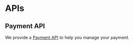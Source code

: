 # APIs

## Payment API

We provide a [Payment API][paymentApi] to help you manage your payment.

[paymentApi]: /guide/payment.md
